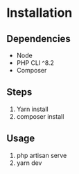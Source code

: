 # Installation
## Dependencies
- Node
- PHP CLI ^8.2
- Composer

## Steps
1. Yarn install
2. composer install

## Usage
1. php artisan serve
2. yarn dev
